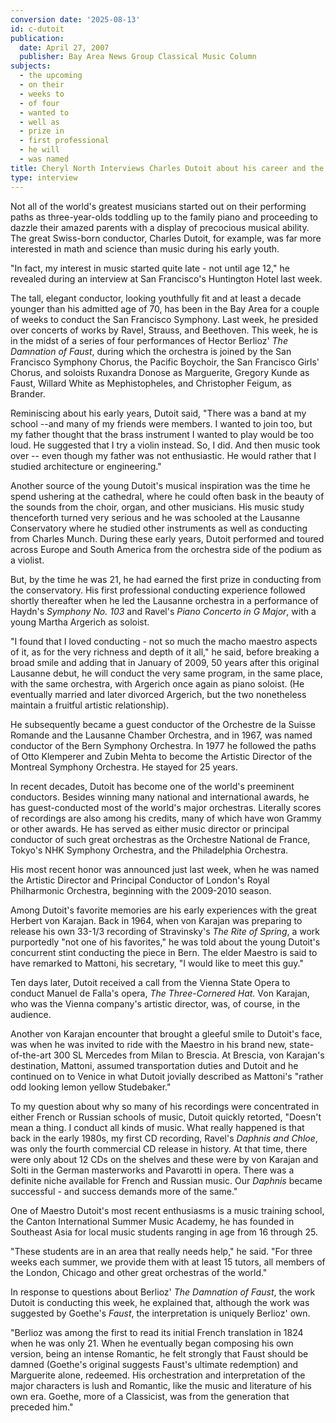 ```yaml
---
conversion date: '2025-08-13'
id: c-dutoit
publication:
  date: April 27, 2007
  publisher: Bay Area News Group Classical Music Column
subjects:
  - the upcoming
  - on their
  - weeks to
  - of four
  - wanted to
  - well as
  - prize in
  - first professional
  - he will
  - was named
title: Cheryl North Interviews Charles Dutoit about his career and the upcoming performance of Berlioz The Damnation of Faust
type: interview
---
```



 Not all of the world's greatest musicians started out on their performing paths as three-year-olds toddling up to the family piano and proceeding to dazzle their amazed parents with a display of precocious musical ability. The great Swiss-born conductor, Charles Dutoit, for example, was far more interested in math and science than music during his early youth.

 "In fact, my interest in music started quite late - not until age 12," he revealed during an interview at San Francisco's Huntington Hotel last week.

 The tall, elegant conductor, looking youthfully fit and at least a decade younger than his admitted age of 70, has been in the Bay Area for a couple of weeks to conduct the San Francisco Symphony. Last week, he presided over concerts of works by Ravel, Strauss, and Beethoven. This week, he is in the midst of a series of four performances of Hector Berlioz' *The Damnation of Faust*, during which the orchestra is joined by the San Francisco Symphony Chorus, the Pacific Boychoir, the San Francisco Girls' Chorus, and soloists Ruxandra Donose as Marguerite, Gregory Kunde as Faust, Willard White as Mephistopheles, and Christopher Feigum, as Brander.

 Reminiscing about his early years, Dutoit said, "There was a band at my school --and many of my friends were members. I wanted to join too, but my father thought that the brass instrument I wanted to play would be too loud. He suggested that I try a violin instead. So, I did. And then music took over -- even though my father was not enthusiastic. He would rather that I studied architecture or engineering."

 Another source of the young Dutoit's musical inspiration was the time he spend ushering at the cathedral, where he could often bask in the beauty of the sounds from the choir, organ, and other musicians. His music study thenceforth turned very serious and he was schooled at the Lausanne Conservatory where he studied other instruments as well as conducting from Charles Munch. During these early years, Dutoit performed and toured across Europe and South America from the orchestra side of the podium as a violist.

 But, by the time he was 21, he had earned the first prize in conducting from the conservatory. His first professional conducting experience followed shortly thereafter when he led the Lausanne orchestra in a performance of Haydn's *Symphony No. 103* and Ravel's *Piano Concerto in G Major*, with a young Martha Argerich as soloist.

 "I found that I loved conducting - not so much the macho maestro aspects of it, as for the very richness and depth of it all," he said, before breaking a broad smile and adding that in January of 2009, 50 years after this original Lausanne debut, he will conduct the very same program, in the same place, with the same orchestra, with Argerich once again as piano soloist. (He eventually married and later divorced Argerich, but the two nonetheless maintain a fruitful artistic relationship).

 He subsequently became a guest conductor of the Orchestre de la Suisse Romande and the Lausanne Chamber Orchestra, and in 1967, was named conductor of the Bern Symphony Orchestra. In 1977 he followed the paths of Otto Klemperer and Zubin Mehta to become the Artistic Director of the Montreal Symphony Orchestra. He stayed for 25 years.

 In recent decades, Dutoit has become one of the world's preeminent conductors. Besides winning many national and international awards, he has guest-conducted most of the world's major orchestras. Literally scores of recordings are also among his credits, many of which have won Grammy or other awards. He has served as either music director or principal conductor of such great orchestras as the Orchestre National de France, Tokyo's NHK Symphony Orchestra, and the Philadelphia Orchestra.

 His most recent honor was announced just last week, when he was named the Artistic Director and Principal Conductor of London's Royal Philharmonic Orchestra, beginning with the 2009-2010 season.

 Among Dutoit's favorite memories are his early experiences with the great Herbert von Karajan. Back in 1964, when von Karajan was preparing to release his own 33-1/3 recording of Stravinsky's *The Rite of Spring*, a work purportedly "not one of his favorites," he was told about the young Dutoit's concurrent stint conducting the piece in Bern. The elder Maestro is said to have remarked to Mattoni, his secretary, "I would like to meet this guy."

 Ten days later, Dutoit received a call from the Vienna State Opera to conduct Manuel de Falla's opera, *The Three-Cornered Hat.* Von Karajan, who was the Vienna company's artistic director, was, of course, in the audience.

 Another von Karajan encounter that brought a gleeful smile to Dutoit's face, was when he was invited to ride with the Maestro in his brand new, state-of-the-art 300 SL Mercedes from Milan to Brescia. At Brescia, von Karajan's destination, Mattoni, assumed transportation duties and Dutoit and he continued on to Venice in what Dutoit jovially described as Mattoni's "rather odd looking lemon yellow Studebaker."

 To my question about why so many of his recordings were concentrated in either French or Russian schools of music, Dutoit quickly retorted, "Doesn't mean a thing. I conduct all kinds of music. What really happened is that back in the early 1980s, my first CD recording, Ravel's *Daphnis and Chloe*, was only the fourth commercial CD release in history. At that time, there were only about 12 CDs on the shelves and these were by von Karajan and Solti in the German masterworks and Pavarotti in opera. There was a definite niche available for French and Russian music. Our *Daphnis* became successful - and success demands more of the same."

 One of Maestro Dutoit's most recent enthusiasms is a music training school, the Canton International Summer Music Academy, he has founded in Southeast Asia for local music students ranging in age from 16 through 25.

 "These students are in an area that really needs help," he said. "For three weeks each summer, we provide them with at least 15 tutors, all members of the London, Chicago and other great orchestras of the world."

 In response to questions about Berlioz' *The Damnation of Faust*, the work Dutoit is conducting this week, he explained that, although the work was suggested by Goethe's *Faust*, the interpretation is uniquely Berlioz' own.

 "Berlioz was among the first to read its initial French translation in 1824 when he was only 21. When he eventually began composing his own version, being an intense Romantic, he felt strongly that Faust should be damned (Goethe's original suggests Faust's ultimate redemption) and Marguerite alone, redeemed. His orchestration and interpretation of the major characters is lush and Romantic, like the music and literature of his own era. Goethe, more of a Classicist, was from the generation that preceded him."

